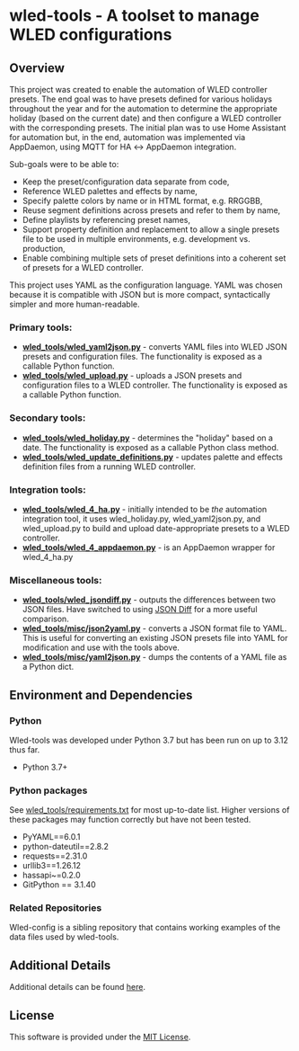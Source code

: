 # wled-tools - A toolset to manage WLED configurations

## Overview

This project was created to enable the automation of WLED controller presets.
The end goal was to have presets defined for various 
holidays throughout the year and for the automation to determine the 
appropriate holiday (based on the current date) and then configure a WLED controller
with the corresponding presets. The initial plan was to use Home Assistant 
for automation but, in the end, automation was implemented via AppDaemon, using MQTT 
for HA ↔ AppDaemon integration. 

Sub-goals were to be able to:
 - Keep the preset/configuration data separate from code,
 - Reference WLED palettes and effects by name,
 - Specify palette colors by name or in HTML format, e.g. RRGGBB,
 - Reuse segment definitions across presets and refer to them by name, 
 - Define playlists by referencing preset names,
 - Support property definition and replacement to allow a single presets 
   file to be used in multiple environments, e.g. development vs. production,
 - Enable combining multiple sets of preset definitions into a coherent set
   of presets for a WLED controller.

This project uses YAML as the configuration language. YAML was chosen because
it is compatible with JSON but is more compact, syntactically simpler and more human-readable. 

### Primary tools:
- **[wled_tools/wled_yaml2json.py](doc/wled_yaml2json.md)** - converts YAML files into 
WLED JSON presets and configuration files.  The functionality is exposed as a callable
Python function.
- **[wled_tools/wled_upload.py](doc/wled_upload.md)** - uploads a JSON presets and
configuration files to a WLED controller. The functionality is exposed as a callable
Python function.

### Secondary tools:
- **[wled_tools/wled_holiday.py](doc/wled_holiday.md)** - determines the "holiday" based on a date. The 
functionality is exposed as a callable Python class method.
- **[wled_tools/wled_update_definitions.py](doc/wled_update_definitions.md)** - updates palette and effects 
definition files from a running WLED controller.

### Integration tools:
- **[wled_tools/wled_4_ha.py](doc/wled_4_ha.md)** - initially intended to be *the* automation integration
tool, it uses wled_holiday.py, wled_yaml2json.py, and wled_upload.py to
build and upload date-appropriate presets to a WLED controller.
- **[wled_tools/wled_4_appdaemon.py](doc/wled_4_appdaemon.md)** - is an AppDaemon wrapper for wled_4_ha.py

### Miscellaneous tools:
- **[wled_tools/wled_jsondiff.py](doc/wled_jsondiff.md)** - outputs the differences between two JSON files.
Have switched to using [JSON Diff](https://jsondiff.org/) for a more useful comparison.
- **[wled_tools/misc/json2yaml.py](doc/json2yaml.md)** - converts a JSON format file to YAML. This is useful 
for converting an existing JSON presets file into YAML for modification and use with 
the tools above.
- **[wled_tools/misc/yaml2json.py](doc/yaml2json.md)** - dumps the contents of a YAML file as a Python
dict.

## Environment and Dependencies

### Python
Wled-tools was developed under Python 3.7 but has been run on up to 3.12 thus far.
- Python 3.7+

### Python packages
See [wled_tools/requirements.txt](wled_tools/requirements.txt) for most up-to-date list. Higher versions
of these packages may function correctly but have not been tested.
- PyYAML==6.0.1
- python-dateutil==2.8.2
- requests==2.31.0
- urllib3==1.26.12
- hassapi~=0.2.0
- GitPython == 3.1.40

### Related Repositories
Wled-config is a sibling repository that contains working examples of the data files used by wled-tools.

## Additional Details
Additional details can be found [here](doc/README.md).

## License
This software is provided under the [MIT License](LICENSE).
